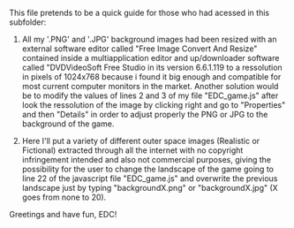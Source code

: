 This file pretends to be a quick guide for those who had acessed in this subfolder:

1) All my '.PNG' and '.JPG' background images had been resized with an external software editor called "Free Image Convert And Resize" 
contained inside a multiapplication editor and up/downloader software called "DVDVideoSoft Free Studio in its version 6.6.1.119 to 
a ressolution in pixels of 1024x768 because i found it big enough and compatible for most current computer monitors in the market.
Another solution would be to modify the values of lines 2 and 3 of my file "EDC_game.js" after look the ressolution of the image by
clicking right and go to "Properties" and then "Details" in order to adjust properly the PNG or JPG to the background of the game.

2) Here I'll put a variety of different outer space images (Realistic or Fictional) extracted through all the internet with no copyright 
infringement intended and also not commercial purposes, giving the possibility for the user to change the landscape of the game going to 
line 22 of the javascript file "EDC_game.js" and overwrite the previous landscape just by typing "backgroundX.png" or "backgroundX.jpg"
(X goes from none to 20).

Greetings and have fun, EDC!
